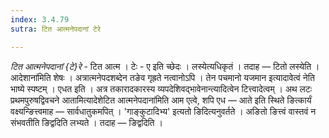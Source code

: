 ```yaml
---
index: 3.4.79
sutra: टित आत्मनेपदानां टेरे

---
```

_टित आत्मनेपदानां {टे}रे_ - टित आत्म । टेः - ए इति च्छेदः । लस्येत्यधिकृतं । तदाह —  टितो लस्येति ।आदेशाना॑मिति शेषः । अत्रात्मनेपदशब्देन तङेव गृह्रते नत्वानोऽपि । तेन पचमानो यजमान इत्यादावेत्वं नेति भाष्ये स्पष्टम् । एधत इति । अत्र तकारादकारस्य व्यपदेशिवद्भावेनान्त्यादित्वेन टित्त्वादेत्वम् । अथ लटः प्रथमपुरुषद्विवचने आतामित्यादेशेटित आत्मनेपदाना॑मिति आम एत्वे, शपि एध — आते इति स्थिते ङित्कार्यं वक्ष्यन्ङित्त्वमाह —  सार्वधातुकमपित् । 'गाङ्कुटादिभ्य' इत्यतो ङिदित्यनुवर्तते । अङितो ङित्त्वं वास्तवं न संभवतीति ङिद्वदिति लभ्यते । तदाह — ङिद्वदिति ।